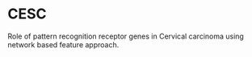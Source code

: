 # CESC
Role of pattern recognition receptor genes in Cervical carcinoma using network based feature approach.
